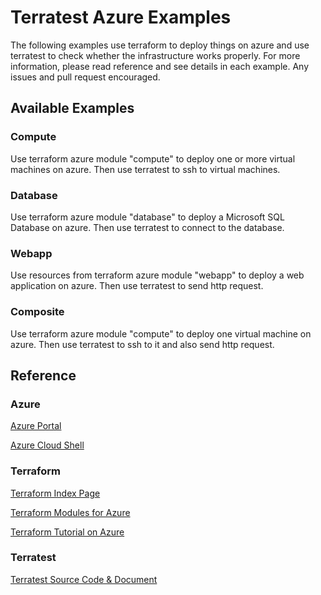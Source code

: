 # Terratest Azure Examples

The following examples use terraform to deploy things on azure and use terratest to check whether the infrastructure works properly. For more information, please read reference and see details in each example. Any issues and pull request encouraged.

## Available Examples

### Compute

Use terraform azure module "compute" to deploy one or more virtual machines on azure. Then use terratest to ssh to virtual machines.

### Database

Use terraform azure module "database" to deploy a Microsoft SQL Database on azure. Then use terratest to connect to the database.

### Webapp

Use resources from terraform azure module "webapp" to deploy a web application on azure. Then use terratest to send http request.

### Composite

Use terraform azure module "compute" to deploy one virtual machine on azure. Then use terratest to ssh to it and also send http request.

## Reference

### Azure

[Azure Portal](https://portal.azure.com/)

[Azure Cloud Shell](https://shell.azure.com/)

### Terraform

[Terraform Index Page](https://www.terraform.io/)

[Terraform Modules for Azure](https://registry.terraform.io/browse?provider=azurerm)

[Terraform Tutorial on Azure](https://docs.microsoft.com/en-us/azure/terraform/)

### Terratest

[Terratest Source Code & Document](https://github.com/gruntwork-io/terratest/)
